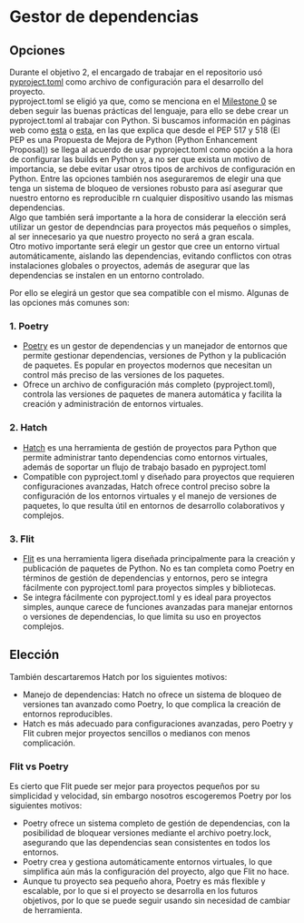 # Gestor de dependencias
## Opciones
Durante el objetivo 2, el encargado de trabajar en el repositorio usó [pyproject.toml](../pyproject.toml) como archivo de configuración para el desarrollo del proyecto.  
pyproject.toml se eligió ya que, como se menciona en el [Milestone 0](https://github.com/JLombar/HorariosAutomatricula/milestone/3) se deben seguir las buenas prácticas del lenguaje, para ello se debe crear un pyproject.toml al trabajar con Python.
Si buscamos información en páginas web como [esta](https://www.reddit.com/r/learnpython/comments/yqq551/pyprojecttoml_setupcfg_setuppy_whats_the/) o [esta](https://ericmjl.github.io/blog/2023/8/31/whats-the-difference-between-setupcfg-pyprojecttoml-and-setuppy/), en las que explica que desde el PEP 517 y 518 (El PEP es una Propuesta de Mejora de Python (Python Enhancement Proposal)) se llega al acuerdo de usar pyproject.toml como opción a la hora de configurar las builds en Python y, a no ser que exista un motivo de importancia, se debe evitar usar otros tipos de archivos de configuración en Python.
Entre las opciones también nos aseguraremos de elegir una que tenga un sistema de bloqueo de versiones robusto para así asegurar que nuestro entorno es reproducible rn cualquier dispositivo usando las mismas dependencias.  
Algo que también será importante a la hora de considerar la elección será utilizar un gestor de dependncias para proyectos más pequeños o simples, al ser innecesario ya que nuestro proyecto no será a gran escala.  
Otro motivo importante será elegir un gestor que cree un entorno virtual automáticamente, aislando las dependencias, evitando conflictos con otras instalaciones globales o proyectos, además de asegurar que las dependencias se instalen en un entorno controlado.

Por ello se elegirá un gestor que sea compatible con el mismo. Algunas de las opciones más comunes son:

### 1. Poetry
* [Poetry](https://github.com/python-poetry/poetry) es un gestor de dependencias y un manejador de entornos que permite gestionar dependencias, versiones de Python y la publicación de paquetes. Es popular en proyectos modernos que necesitan un control más preciso de las versiones de los paquetes.
* Ofrece un archivo de configuración más completo (pyproject.toml), controla las versiones de paquetes de manera automática y facilita la creación y administración de entornos virtuales.

### 2. Hatch
* [Hatch](https://github.com/pypa/hatch) es una herramienta de gestión de proyectos para Python que permite administrar tanto dependencias como entornos virtuales, además de soportar un flujo de trabajo basado en pyproject.toml
* Compatible con pyproject.toml y diseñado para proyectos que requieren configuraciones avanzadas, Hatch ofrece control preciso sobre la configuración de los entornos virtuales y el manejo de versiones de paquetes, lo que resulta útil en entornos de desarrollo colaborativos y complejos.

### 3. Flit
* [Flit](https://github.com/pypa/flit) es una herramienta ligera diseñada principalmente para la creación y publicación de paquetes de Python. No es tan completa como Poetry en términos de gestión de dependencias y entornos, pero se integra fácilmente con pyproject.toml para proyectos simples y bibliotecas.
* Se integra fácilmente con pyproject.toml y es ideal para proyectos simples, aunque carece de funciones avanzadas para manejar entornos o versiones de dependencias, lo que limita su uso en proyectos complejos.

## Elección
También descartaremos Hatch por los siguientes motivos:  
* Manejo de dependencias: Hatch no ofrece un sistema de bloqueo de versiones tan avanzado como Poetry, lo que complica la creación de entornos reproducibles.
* Hatch es más adecuado para configuraciones avanzadas, pero Poetry y Flit cubren mejor proyectos sencillos o medianos con menos complicación.

### Flit vs Poetry
Es cierto que Flit puede ser mejor para proyectos pequeños por su simplicidad y velocidad, sin embargo nosotros escogeremos Poetry por los siguientes motivos:
* Poetry ofrece un sistema completo de gestión de dependencias, con la posibilidad de bloquear versiones mediante el archivo poetry.lock, asegurando que las dependencias sean consistentes en todos los entornos.
* Poetry crea y gestiona automáticamente entornos virtuales, lo que simplifica aún más la configuración del proyecto, algo que Flit no hace.
* Aunque tu proyecto sea pequeño ahora, Poetry es más flexible y escalable, por lo que si el proyecto se desarrolla en los futuros objetivos, por lo que se puede seguir usando sin necesidad de cambiar de herramienta.